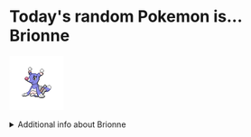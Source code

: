 # Today's random Pokemon is... Brionne

![Brionne shiny sprite](https://raw.githubusercontent.com/PokeAPI/sprites/master/sprites/pokemon/shiny/729.png)

<details>
<summary>Additional info about Brionne</summary>

| srpite type | image |
|------|------|
| front_default | ![Brionne front_default sprite](https://raw.githubusercontent.com/PokeAPI/sprites/master/sprites/pokemon/729.png) | </details>